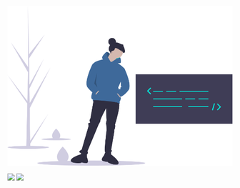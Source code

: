 <img src="patrick_lopes.png" />

<p>
  <img src="https://github-readme-stats.vercel.app/api?username=patlopes&theme=default&show_icons=true" />
  <img src="https://github-readme-stats.vercel.app/api/top-langs/?username=patlopes" />
</p>
